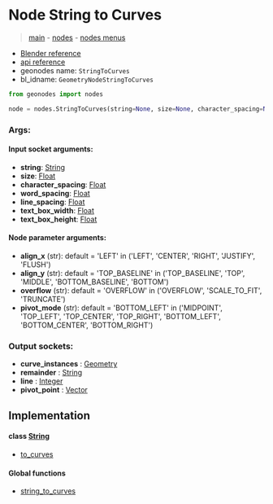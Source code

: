 # Node String to Curves

> [main](../structure.md) - [nodes](nodes.md) - [nodes menus](nodes_menus.md)

- [Blender reference](https://docs.blender.org/manual/en/latest/modeling/geometry_nodes/text/string_to_curves.html)
- [api reference](https://docs.blender.org/api/current/bpy.types.GeometryNodeStringToCurves.html)
- geonodes name: `StringToCurves`
- bl_idname: `GeometryNodeStringToCurves`

```python
from geonodes import nodes

node = nodes.StringToCurves(string=None, size=None, character_spacing=None, word_spacing=None, line_spacing=None, text_box_width=None, text_box_height=None, align_x='LEFT', align_y='TOP_BASELINE', overflow='OVERFLOW', pivot_mode='BOTTOM_LEFT')
```

### Args:

#### Input socket arguments:

- **string**: [String](String.md)
- **size**: [Float](Float.md)
- **character_spacing**: [Float](Float.md)
- **word_spacing**: [Float](Float.md)
- **line_spacing**: [Float](Float.md)
- **text_box_width**: [Float](Float.md)
- **text_box_height**: [Float](Float.md)

#### Node parameter arguments:

- **align_x** (str): default = 'LEFT' in ('LEFT', 'CENTER', 'RIGHT', 'JUSTIFY', 'FLUSH')
- **align_y** (str): default = 'TOP_BASELINE' in ('TOP_BASELINE', 'TOP', 'MIDDLE', 'BOTTOM_BASELINE', 'BOTTOM')
- **overflow** (str): default = 'OVERFLOW' in ('OVERFLOW', 'SCALE_TO_FIT', 'TRUNCATE')
- **pivot_mode** (str): default = 'BOTTOM_LEFT' in ('MIDPOINT', 'TOP_LEFT', 'TOP_CENTER', 'TOP_RIGHT', 'BOTTOM_LEFT', 'BOTTOM_CENTER', 'BOTTOM_RIGHT')

### Output sockets:

- **curve_instances** : [Geometry](Geometry.md)
- **remainder** : [String](String.md)
- **line** : [Integer](Integer.md)
- **pivot_point** : [Vector](Vector.md)

## Implementation

#### class [String](String.md)

 - [to_curves](String.md#to_curves)
#### Global functions

 - [string_to_curves](function.md#string_to_curves)
